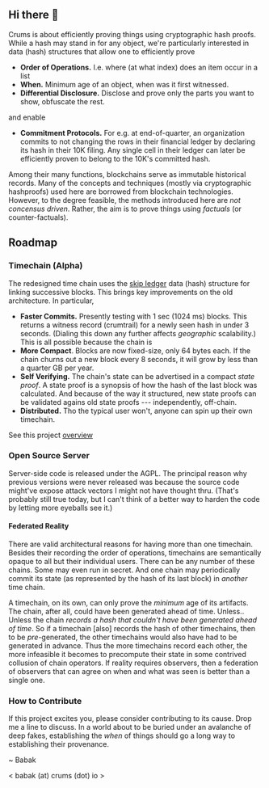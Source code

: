 ## Hi there 👋

Crums is about efficiently proving things using cryptographic hash proofs.
While a hash may stand in for any object, we're particularly interested in
data (hash) structures that allow one to efficiently prove

- **Order of Operations.** I.e. where (at what index) does an item occur in a list
- **When.** Minimum age of an object, when was it first witnessed.
- **Differential Disclosure.** Disclose and prove only the parts you want to show, obfuscate the rest.

and enable

- **Commitment Protocols.** For e.g. at end-of-quarter, an organization commits
  to not changing the rows in their financial ledger by declaring its hash in
  their 10K filing. Any single cell in their ledger can later be efficiently proven
  to belong to the 10K's committed hash.

Among their many functions, blockchains serve as immutable historical records. Many of the concepts
and techniques (mostly via cryptographic hashproofs) used here are borrowed from blockchain technologies.
However, to the degree feasible, the methods introduced here are *not concensus driven*. Rather, the aim
is to prove things using *factuals* (or counter-factuals).

## Roadmap

### Timechain (Alpha)

The redesigned time chain uses the
[skip ledger](https://github.com/crums-io/skipledger) data (hash) structure
for linking successive blocks. This brings key improvements on the
old architecture. In particular,

- **Faster Commits.** Presently testing with 1 sec (1024 ms) blocks.  This returns a
  witness record (crumtrail) for a newly seen hash in under 3 seconds. (Dialing this
  down any further affects *geographic* scalability.) This is all possible because the chain is
- **More Compact**. Blocks are now fixed-size, only 64 bytes each. If the chain churns
  out a new block every 8 seconds, it will grow by less than a quarter GB per year.
- **Self Verifying.** The chain's state can be advertised in a compact *state proof*.
  A state proof is a synopsis of how the hash of the last block was calculated. And
  because of the way it structured, new state proofs can be validated agains old state
  proofs --- independently, off-chain.
- **Distributed.** Tho the typical user won't, anyone can spin up their own timechain.

See this project [overview](https://crums-io.github.io/timechain/)

### Open Source Server

Server-side code is released under the AGPL. The principal reason why
previous versions were never released was because the source code might've expose attack vectors I might
not have thought thru. (That's probably still true today, but I can't think of a better
way to harden the code by letting more eyeballs see it.)

#### Federated Reality

There are valid architectural reasons for having more than one timechain.
Besides their recording the order of operations, timechains are semantically opaque
to all but their individual users. There can be any number of these chains. Some may
even run in secret. And one chain may periodically commit its state (as represented
by the hash of its last block) in *another* time chain.

A timechain, on its own, can only prove the *minimum* age of its artifacts.
The chain, after all, could have been generated ahead of time. Unless.. Unless
the chain *records a hash that couldn't have been generated ahead of time*. So if a
timechain [also] records the hash of other timechains, then to be *pre*-generated,
the other timechains would also have had to be generated in advance. Thus the more
timechains record each other, the more infeasible it becomes to precompute their
state in some contrived collusion of chain operators. If reality requires observers,
then a federation of observers that can agree on when and what was seen is better
than a single one.

### How to Contribute

If this project excites you, please consider contributing to its cause. Drop me a
line to discuss. In a world about to be buried under an avalanche of deep fakes,
establishing the *when* of things should go a long way to establishing their
provenance.

~ Babak

< babak (at) crums (dot) io >
